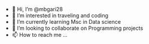 - 👋 Hi, I’m @mbgari28
- 👀 I’m interested in traveling and coding
- 🌱 I’m currently learning Msc in Data science
- 💞️ I’m looking to collaborate on Programming projects
- 📫 How to reach me ...

<!---
mbgari28/mbgari28 is a ✨ special ✨ repository because its `README.md` (this file) appears on your GitHub profile.
You can click the Preview link to take a look at your changes.
--->
